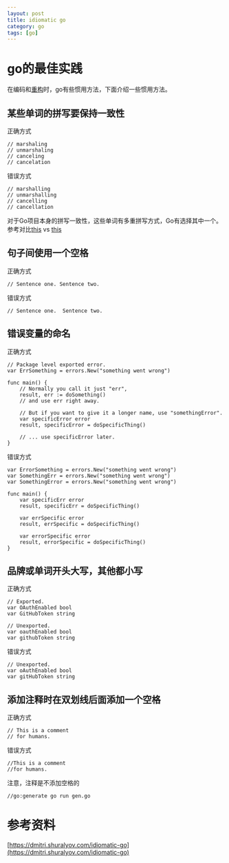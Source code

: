 ```yaml
---
layout: post
title: idiomatic go
category: go
tags: [go]
---
```


# go的最佳实践

在编码和[重构](https://github.com/golang/go/wiki/CodeReviewComments)时，go有些惯用方法，下面介绍一些惯用方法。

## 某些单词的拼写要保持一致性
正确方式
```
// marshaling
// unmarshaling
// canceling
// cancelation

```
错误方式
```
// marshalling
// unmarshalling
// cancelling
// cancellation

```

对于Go项目本身的拼写一致性，这些单词有多重拼写方式，Go有选择其中一个。参考对比[this](https://github.com/golang/go/search?q=marshaling+OR+unmarshaling) vs [this](https://github.com/golang/go/search?q=marshalling+OR+unmarshalling)

## 句子间使用一个空格
正确方式
```
// Sentence one. Sentence two.

```
错误方式
```
// Sentence one.  Sentence two.
```

## 错误变量的命名
正确方式
```
// Package level exported error.
var ErrSomething = errors.New("something went wrong")

func main() {
	// Normally you call it just "err",
	result, err := doSomething()
	// and use err right away.

	// But if you want to give it a longer name, use "somethingError".
	var specificError error
	result, specificError = doSpecificThing()

	// ... use specificError later.
}
```
错误方式
```
var ErrorSomething = errors.New("something went wrong")
var SomethingErr = errors.New("something went wrong")
var SomethingError = errors.New("something went wrong")

func main() {
	var specificErr error
	result, specificErr = doSpecificThing()

	var errSpecific error
	result, errSpecific = doSpecificThing()

	var errorSpecific error
	result, errorSpecific = doSpecificThing()
}
```
## 品牌或单词开头大写，其他都小写
正确方式
```
// Exported.
var OAuthEnabled bool
var GitHubToken string

// Unexported.
var oauthEnabled bool
var githubToken string
```
错误方式
```
// Unexported.
var oAuthEnabled bool
var gitHubToken string
```
## 添加注释时在双划线后面添加一个空格
正确方式
```
// This is a comment
// for humans.

```
错误方式
```
//This is a comment
//for humans.
```
注意，注释是不添加空格的

```
//go:generate go run gen.go
```


# 参考资料

[https://dmitri.shuralyov.com/idiomatic-go](https://dmitri.shuralyov.com/idiomatic-go)
